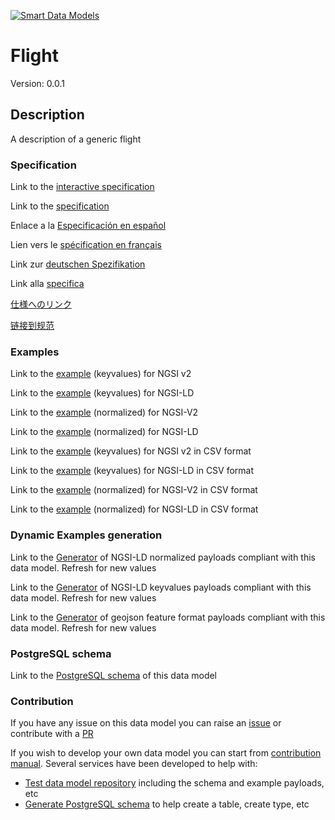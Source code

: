[![Smart Data Models](https://smartdatamodels.org/wp-content/uploads/2022/01/SmartDataModels_logo.png "Logo")](https://smartdatamodels.org)
# Flight
Version: 0.0.1

## Description 

A description of a generic flight
### Specification

Link to the [interactive specification](https://swagger.lab.fiware.org/?url=https://smart-data-models.github.io/dataModel.Aeronautics/Flight/swagger.yaml)

Link to the [specification](https://github.com/smart-data-models/dataModel.Aeronautics/blob/master/Flight/doc/spec.md)

Enlace a la [Especificación en español](https://github.com/smart-data-models/dataModel.Aeronautics/blob/master/Flight/doc/spec_ES.md)

Lien vers le [spécification en français](https://github.com/smart-data-models/dataModel.Aeronautics/blob/master/Flight/doc/spec_FR.md)

Link zur [deutschen Spezifikation](https://github.com/smart-data-models/dataModel.Aeronautics/blob/master/Flight/doc/spec_DE.md)

Link alla [specifica](https://github.com/smart-data-models/dataModel.Aeronautics/blob/master/Flight/doc/spec_IT.md)

[仕様へのリンク](https://github.com/smart-data-models/dataModel.Aeronautics/blob/master/Flight/doc/spec_JA.md)

[链接到规范](https://github.com/smart-data-models/dataModel.Aeronautics/blob/master/Flight/doc/spec_ZH.md)
### Examples

Link to the [example](https://smart-data-models.github.io/dataModel.Aeronautics/Flight/examples/example.json) (keyvalues) for NGSI v2

Link to the [example](https://smart-data-models.github.io/dataModel.Aeronautics/Flight/examples/example.jsonld) (keyvalues) for NGSI-LD

Link to the [example](https://smart-data-models.github.io/dataModel.Aeronautics/Flight/examples/example-normalized.json) (normalized) for NGSI-V2

Link to the [example](https://smart-data-models.github.io/dataModel.Aeronautics/Flight/examples/example-normalized.jsonld) (normalized) for NGSI-LD

Link to the [example](https://github.com/smart-data-models/dataModel.Aeronautics/blob/master/Flight/examples/example.json.csv) (keyvalues) for NGSI v2 in CSV format

Link to the [example](https://github.com/smart-data-models/dataModel.Aeronautics/blob/master/Flight/examples/example.jsonld.csv) (keyvalues) for NGSI-LD in CSV format

Link to the [example](https://github.com/smart-data-models/dataModel.Aeronautics/blob/master/Flight/examples/example-normalized.json.csv) (normalized) for NGSI-V2 in CSV format

Link to the [example](https://github.com/smart-data-models/dataModel.Aeronautics/blob/master/Flight/examples/example-normalized.jsonld.csv) (normalized) for NGSI-LD in CSV format
### Dynamic Examples generation

Link to the [Generator](https://smartdatamodels.org/extra/ngsi-ld_generator.php?schemaUrl=https://raw.githubusercontent.com/smart-data-models/dataModel.Aeronautics/master/Flight/schema.json&email=info@smartdatamodels.org) of NGSI-LD normalized payloads compliant with this data model. Refresh for new values

Link to the [Generator](https://smartdatamodels.org/extra/ngsi-ld_generator_keyvalues.php?schemaUrl=https://raw.githubusercontent.com/smart-data-models/dataModel.Aeronautics/master/Flight/schema.json&email=info@smartdatamodels.org) of NGSI-LD keyvalues payloads compliant with this data model. Refresh for new values

Link to the [Generator](https://smartdatamodels.org/extra/geojson_features_generator.php?schemaUrl=https://raw.githubusercontent.com/smart-data-models/dataModel.Aeronautics/master/Flight/schema.json&email=info@smartdatamodels.org) of geojson feature format payloads compliant with this data model. Refresh for new values
### PostgreSQL schema

Link to the [PostgreSQL schema](https://github.com/smart-data-models/dataModel.Aeronautics/blob/master/Flight/schema.sql) of this data model
### Contribution

 If you have any issue on this data model you can raise an [issue](https://github.com/smart-data-models/dataModel.Aeronautics/issues)  or contribute with a [PR](https://github.com/smart-data-models/dataModel.Aeronautics/pulls)

 If you wish to develop your own data model you can start from [contribution manual](https://bit.ly/contribution_manual). Several services have been developed to help with: 
 - [Test data model repository](https://smartdatamodels.org/index.php/data-models-contribution-api/) including the schema and example payloads, etc
 - [Generate PostgreSQL schema](https://smartdatamodels.org/index.php/sql-service/) to help create a table, create type, etc